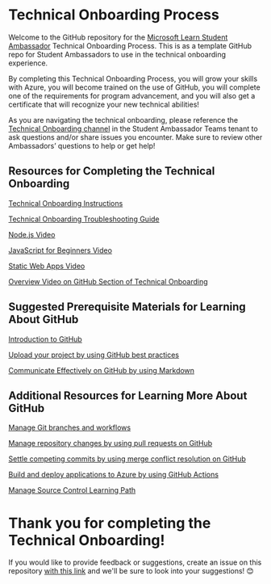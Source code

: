 # Technical Onboarding Process

Welcome to the GitHub repository for the [Microsoft Learn Student Ambassador](http://studentambassadors.microsoft.com/) Technical Onboarding Process. This is as a template GitHub repo for Student Ambassadors to use in the technical onboarding experience.

By completing this Technical Onboarding Process, you will grow your skills with Azure, you will become trained on the use of GitHub, you will complete one of the requirements for program advancement, and you will also get a certificate that will recognize your new technical abilities! 
 
As you are navigating the technical onboarding, please reference the [Technical Onboarding channel](https://teams.microsoft.com/l/channel/19%3a1564c0f5190c48cf87b6becbd8e67511%40thread.tacv2/Technical%2520Onboarding?groupId=37cfc127-05ad-4bd2-bc75-b9f32b9caa30&tenantId=84c31ca0-ac3b-4eae-ad11-519d80233e6f) in the Student Ambassador Teams tenant to ask questions and/or share issues you encounter. Make sure to review other Ambassadors’ questions to help or get help!

## Resources for Completing the Technical Onboarding
[Technical Onboarding Instructions](https://github.com/microsoft/SATechnicalOnboarding/blob/main/technical-onboarding-instructions.md)

[Technical Onboarding Troubleshooting Guide](https://github.com/microsoft/SATechnicalOnboarding/blob/main/troubleshooting-guide.md)

[Node.js Video](https://www.youtube.com/watch?v=FeJVdCz_uco&list=PLlrxD0HtieHje-_287YJKhY8tDeSItwtg)

[JavaScript for Beginners Video](https://www.youtube.com/watch?v=_EDM5aPVLmo&list=PLlrxD0HtieHhW0NCG7M536uHGOtJ95Ut2)

[Static Web Apps Video](https://docs.microsoft.com/en-gb/shows/azure-tips-and-tricks-static-web-apps/)

[Overview Video on GitHub Section of Technical Onboarding](https://stdntpartners.sharepoint.com/:v:/s/ProgramInformation/EeXkn55RbatOkVkfI8njMJwBYbymBwOdcgt4OdwB7UYICw)

## Suggested Prerequisite Materials for Learning About GitHub
	
[Introduction to GitHub](https://docs.microsoft.com/en-us/learn/modules/introduction-to-github/)
	
[Upload your project by using GitHub best practices](https://docs.microsoft.com/en-us/learn/modules/upload-project-github/)
	
[Communicate Effectively on GitHub by using Markdown](https://docs.microsoft.com/en-us/learn/modules/communicate-using-markdown/)


## Additional Resources for Learning More About GitHub
	
[Manage Git branches and workflows](https://docs.microsoft.com/en-us/learn/modules/manage-git-branches-workflows/)
	
[Manage repository changes by using pull requests on GitHub](https://docs.microsoft.com/en-us/learn/modules/manage-changes-pull-requests-github/)
	
[Settle competing commits by using merge conflict resolution on GitHub](https://docs.microsoft.com/en-us/learn/modules/resolve-merge-conflicts-github/)
	
[Build and deploy applications to Azure by using GitHub Actions](https://docs.microsoft.com/en-us/learn/modules/github-actions-cd/)
	
[Manage Source Control Learning Path](https://docs.microsoft.com/en-us/learn/paths/az-400-manage-source-control/)

# Thank you for completing the Technical Onboarding! 
If you would like to provide feedback or suggestions, create an issue on this repository [with this link](https://github.com/microsoft/SATechnicalOnboarding/issues/new/) and we'll be sure to look into your suggestions! 😊
